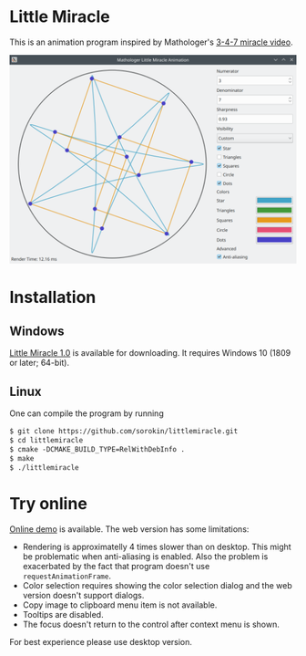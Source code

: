 # Little Miracle

This is an animation program inspired by Mathologer's [3-4-7 miracle video](https://www.youtube.com/watch?v=oEN0o9ZGmOM).

![alt text](screenshot.png)

# Installation

## Windows

[Little Miracle 1.0](https://github.com/sorokin/littlemiracle/releases/download/1.0/littlemiracle-1.0-win10-x64.zip) is available for downloading. It requires Windows 10 (1809 or later; 64-bit).

## Linux

One can compile the program by running

    $ git clone https://github.com/sorokin/littlemiracle.git
    $ cd littlemiracle
    $ cmake -DCMAKE_BUILD_TYPE=RelWithDebInfo .
    $ make
    $ ./littlemiracle

# Try online

[Online demo](https://sorokin.github.io/littlemiracle/littlemiracle.html) is available. The web version has some limitations:

* Rendering is approximatelly 4 times slower than on desktop. This might be problematic when anti-aliasing is enabled. Also the problem is exacerbated by the fact that program doesn't use `requestAnimationFrame`.
* Color selection requires showing the color selection dialog and the web version doesn't support dialogs.
* Copy image to clipboard menu item is not available.
* Tooltips are disabled.
* The focus doesn't return to the control after context menu is shown.

For best experience please use desktop version.
